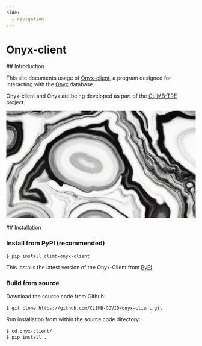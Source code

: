 ```yaml
---
hide:
  - navigation
---
```


# Onyx-client

## Introduction

This site documents usage of [Onyx-client](https://github.com/CLIMB-TRE/onyx-client), a program designed for interacting with the [Onyx](https://github.com/CLIMB-TRE/onyx/) database. 

Onyx-client and Onyx are being developed as part of the [CLIMB-TRE](https://climb-tre.github.io/) project. 

![Onyx](img/onyx.png)

## Installation

### Install from PyPI (recommended)

```
$ pip install climb-onyx-client
```

This installs the latest version of the Onyx-Client from [PyPI](https://pypi.org/project/climb-onyx-client/).

### Build from source

Download the source code from Github:

```
$ git clone https://github.com/CLIMB-COVID/onyx-client.git
```

Run installation from within the source code directory:

```
$ cd onyx-client/
$ pip install .
```